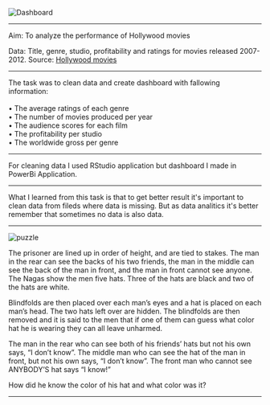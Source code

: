 ![Dashboard](https://user-images.githubusercontent.com/120565793/208894380-bc6714ad-33a9-4b96-961c-909dc2544173.PNG)

--------
Aim: To analyze the performance of Hollywood movies 

Data: Title, genre, studio, profitability and ratings for movies released 2007-2012. Source: [Hollywood movies](https://github.com/StauersArt/R-and-PowerBi/issues/2#issue-1506159122)

---------

The task was to clean data and create dashboard with fallowing information:</br></br>
• The average ratings of each genre </br>
• The number of movies produced per year </br>
• The audience scores for each film </br>
• The profitability per studio </br>
• The worldwide gross per genre

------

For cleaning data I used RStudio application but dashboard I made in PowerBi Application.

-------

What I learned from this task is that to get better result it's important to clean data from fileds where data is missing. But as data analitics it's better remember that sometimes no data is also data. 

-------

![puzzle](https://user-images.githubusercontent.com/120565793/208900028-7558a882-aaa5-425d-a8b7-de540acdbc61.jpg)


The prisoner are lined up in order of height, and are tied to stakes. The man in the rear can see the backs of his two friends, the man in the middle can see the back of the man in front, and the man in front cannot see anyone. The Nagas show the men five hats. Three of the hats are black and two of the hats are white.

Blindfolds are then placed over each man’s eyes and a hat is placed on each man’s head. The two hats left over are hidden. The blindfolds are then removed and it is said to the men that if one of them can guess what color hat he is wearing they can all leave unharmed.

The man in the rear who can see both of his friends’ hats but not his own says, “I don’t know”. The middle man who can see the hat of the man in front, but not his own says, “I don’t know”. The front man who cannot see ANYBODY’S hat says “I know!”

How did he know the color of his hat and what color was it?

------


